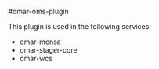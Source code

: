 #omar-oms-plugin

This plugin is used in the following services:

* omar-mensa
* omar-stager-core
* omar-wcs